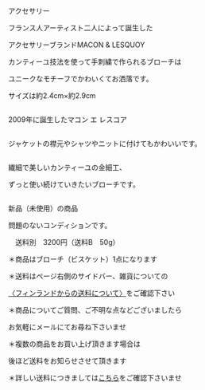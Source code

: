 <link rel="stylesheet" type="text/css" href="/assets/css/styles.css">

アクセサリー

フランス人アーティスト二人によって誕生した

アクセサリーブランドMACON &amp; LESQUOY

カンティーユ技法を使って手刺繍で作られるブローチは

ユニークなモチーフでかわいくてお洒落です。

 サイズは約2.4cm×約2.9cm

<img alt="" src="http://blog.cnobi.jp/v1/blog/user/71e35865e9e62f3f9d70420d6124d2ab/1578953308"/> 

2009年に誕生したマコン エ レスコア

<img alt="" src="http://blog.cnobi.jp/v1/blog/user/71e35865e9e62f3f9d70420d6124d2ab/1578953287"/> 

ジャケットの襟元やシャツやニットに付けてもかわいいです。

<img alt="" src="http://blog.cnobi.jp/v1/blog/user/71e35865e9e62f3f9d70420d6124d2ab/1578953292"/>

繊細で美しいカンティーユの金細工、

ずっと使い続けていきたいブローチです。

<img alt="" src="http://blog.cnobi.jp/v1/blog/user/71e35865e9e62f3f9d70420d6124d2ab/1578953309"/> 

新品（未使用）の商品

問題のないコンディションです。

　送料別　3200円（送料B　50g）

＊商品はブローチ（ビスケット）1点になります

＊送料はページ右側のサイドバー、雑貨についての

[〈フィンランドからの送料について〉](https://dkzakka.github.io/2005/03/31/雑貨について.html)をご確認下さい

＊商品についてご質問、ご不明な点などございましたら

お気軽にメールにてお尋ね下さいませ

 

 ＊複数の商品をお買い上げ頂きます場合は

 後ほど送料をお知らせさせて頂きます

 ＊詳しい送料につきましては[こちら](http://dkzakka.blog.shinobi.jp/Entry/3385/)をご確認下さいませ